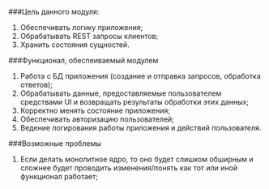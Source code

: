 ###Цель данного модуля:
1) Обеспечивать логику приложения;
2) Обрабатывать REST запросы клиентов;
3) Хранить состояния сущностей.

###Функционал, обеспеиваемый модулем
1) Работа с БД приложения (создание и отправка запросов, обработка ответов);
2) Обрабатывать данные, предоставляемые пользователем средствами UI и возвращать результаты обработки этих данных;
3) Корректно менять состояние приложения;
4) Обеспечивать авторизацию пользователей;
5) Ведение логирования работы приложения и действий пользователя.

###Возможные проблемы
1) Если делать монолитное ядро, то оно будет слишком обширным и сложнее будет проводить изменения/понять как тот или иной функционал работает;